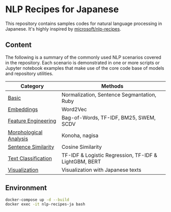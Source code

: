 # NLP Recipes for Japanese

This repository contains samples codes for natural language processing in Japanese.
It's highly inspired by [microsoft/nlp-recipes](https://github.com/microsoft/nlp-recipes).

## Content

The following is a summary of the commonly used NLP scenarios covered in the repository. Each scenario is demonstrated in one or more scripts or Jupyter notebook examples that make use of the core code base of models and repository utilities.

|Category|Methods|
|---| --- |
|[Basic](./examples/basic)|Normalization, Sentence Segmantation, Ruby|
|[Embeddings](./examples/embeddings)|Word2Vec|
|[Feature Engineering](./examples/feature_engineering)|Bag-of-Words, TF-IDF, BM25, SWEM, SCDV|
|[Morphological Analysis](./examples/morphological_analysis)|Konoha, nagisa|
|[Sentence Similarity](./examples/sentence_similarity)|Cosine Similarity|
|[Text Classification](./examples/text_classification)|TF-IDF & Logistic Regression, TF-IDF & LightGBM, BERT|
|[Visualization](./examples/visualization)|Visualization with Japanese texts|

## Environment

```bash
docker-compose up -d --build
docker exec -it nlp-recipes-ja bash
```
